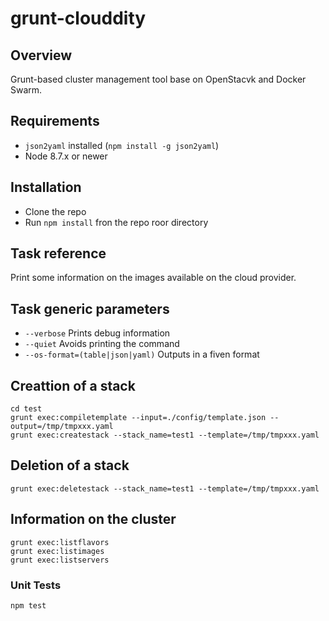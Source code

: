 # grunt-clouddity

## Overview 

Grunt-based cluster management tool base on OpenStacvk and Docker Swarm. 


## Requirements

* `json2yaml` installed (`npm install -g json2yaml`)
* Node 8.7.x or newer


## Installation

* Clone the repo
* Run `npm install` fron the repo roor directory


## Task reference

Print some information on the images available on the cloud provider.


## Task generic parameters

* `--verbose` Prints debug information
* `--quiet` Avoids printing the command 
* `--os-format=(table|json|yaml)` Outputs in a fiven format 


## Creattion of a stack

```
cd test
grunt exec:compiletemplate --input=./config/template.json --output=/tmp/tmpxxx.yaml
grunt exec:createstack --stack_name=test1 --template=/tmp/tmpxxx.yaml
```


## Deletion of a stack

```
grunt exec:deletestack --stack_name=test1 --template=/tmp/tmpxxx.yaml
```


## Information on the cluster

```
grunt exec:listflavors 
grunt exec:listimages  
grunt exec:listservers 
```
 

### Unit Tests

`npm test`

